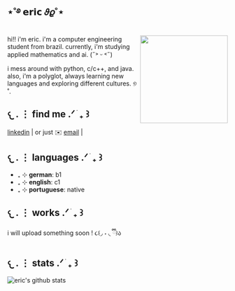 ## ⋆˚࿔ 𝗲𝗿𝗶𝗰 𝜗𝜚˚⋆

<!--https://user-images.githubusercontent.com/5713670/87202985-820dcb80-c2b6-11ea-9f56-7ec461c497c3.gif-->
<img align='right' src='https://38.media.tumblr.com/49c7d80a83e63912190eb1563ac145a0/tumblr_niaep7xIIW1u8yvdbo1_500.gif' width='200'>



hi!! i'm eric. i'm a computer engineering student from brazil. currently, i'm studying applied mathematics and ai.  (˶˃ ᵕ ˂˶)

i mess around with python, c/c++, and java. also, i'm a polyglot, always learning new languages and exploring different cultures. ୭ ˚. 
## 𐔌   .  ⋮ find me  .ᐟ  ֹ   ₊ ꒱

[linkedin][-1] | or just ✉️ [email](ericlbarros2812@gmail.com) | 

## 𐔌   .  ⋮ languages  .ᐟ  ֹ   ₊ ꒱

- ₊ ⊹ **german**: b1
- ₊ ⊹ **english**: c1
- ₊ ⊹ **portuguese**: native 

## 𐔌   .  ⋮ works  .ᐟ  ֹ   ₊ ꒱ 

i will upload something soon ! ૮꒰◞ ˕ ◟ ྀི꒱ა
 
## 𐔌   .  ⋮ stats  .ᐟ  ֹ   ₊ ꒱


![eric's github stats](https://github-readme-stats.vercel.app/api?username=nikoviko&show_icons=true)

<!--

-->
[-1]: https://www.linkedin.com/in/eric-nicolas-lima-barros-de-almeida-a46a61353/

